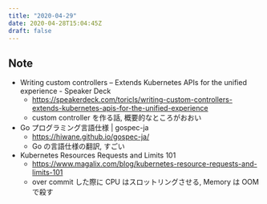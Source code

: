 ```yaml
---
title: "2020-04-29"
date: 2020-04-28T15:04:45Z
draft: false
---
```


## Note

* Writing custom controllers – Extends Kubernetes APIs for the unified experience - Speaker Deck
  * https://speakerdeck.com/toricls/writing-custom-controllers-extends-kubernetes-apis-for-the-unified-experience
  * custom controller を作る話, 概要的なところがおおい
* Go プログラミング言語仕様 | gospec-ja
  * https://hiwane.github.io/gospec-ja/
  * Go の言語仕様の翻訳, すごい
* Kubernetes Resources Requests and Limits 101
  * https://www.magalix.com/blog/kubernetes-resource-requests-and-limits-101
  * over commit した際に CPU はスロットリングさせる, Memory は OOM で殺す
